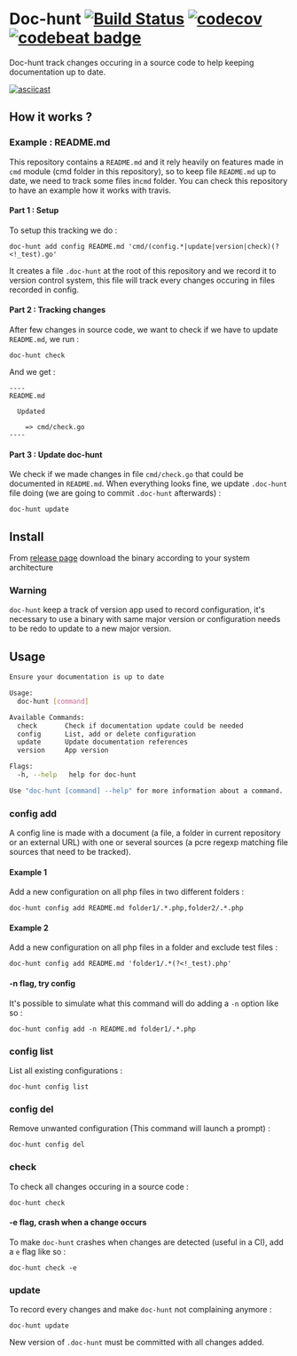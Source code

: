 Doc-hunt [![Build Status](https://travis-ci.org/antham/doc-hunt.svg?branch=master)](https://travis-ci.org/antham/doc-hunt) [![codecov](https://codecov.io/gh/antham/doc-hunt/branch/master/graph/badge.svg)](https://codecov.io/gh/antham/doc-hunt) [![codebeat badge](https://codebeat.co/badges/dc8062aa-0b73-4d58-8b6e-a3b336409ba8)](https://codebeat.co/projects/github-com-antham-doc-hunt)
========

Doc-hunt track changes occuring in a source code to help keeping documentation up to date.

[![asciicast](https://asciinema.org/a/6oaa4q1tfyh3x9i38m0bmkqoy)](https://asciinema.org/a/6oaa4q1tfyh3x9i38m0bmkqoy)

## How it works ?

### Example : README.md

This repository contains a ```README.md``` and it rely heavily on features made in ```cmd``` module (cmd folder in this repository), so to keep file ```README.md``` up to date, we need to track some files in```cmd``` folder. You can check this repository to have an example how it works with travis.

#### Part 1 : Setup

To setup this tracking we do :

```
doc-hunt add config README.md 'cmd/(config.*|update|version|check)(?<!_test).go'
```

It creates a file ```.doc-hunt``` at the root of this repository and we record it to version control system, this file will track every changes occuring in files recorded in config.

#### Part 2 : Tracking changes

After few changes in source code, we want to check if we have to update ```README.md```, we run :

```
doc-hunt check
```

And we get :

```
----
README.md

  Updated

    => cmd/check.go
----
```

#### Part 3 : Update doc-hunt

We check if we made changes in file ```cmd/check.go``` that could be documented in ```README.md```. When everything looks fine, we update ```.doc-hunt``` file doing (we are going to commit ```.doc-hunt``` afterwards) :

```
doc-hunt update
```

## Install

From [release page](https://github.com/antham/doc-hunt/releases) download the binary according to your system architecture

### Warning

```doc-hunt``` keep a track of version app used to record configuration, it's necessary to use a binary with same major version or configuration needs to be redo to update to a new major version.

## Usage

```bash
Ensure your documentation is up to date

Usage:
  doc-hunt [command]

Available Commands:
  check       Check if documentation update could be needed
  config      List, add or delete configuration
  update      Update documentation references
  version     App version

Flags:
  -h, --help   help for doc-hunt

Use "doc-hunt [command] --help" for more information about a command.
```

### config add

A config line is made with a document (a file, a folder in current repository or an external URL) with one or several sources (a pcre regexp matching file sources that need to be tracked).

#### Example 1

Add a new configuration on all php files in two different folders :

```
doc-hunt config add README.md folder1/.*.php,folder2/.*.php
```

#### Example 2

Add a new configuration on all php files in a folder and exclude test files :

```
doc-hunt config add README.md 'folder1/.*(?<!_test).php'
```

#### -n flag, try config

It's possible to simulate what this command will do adding a ```-n``` option like so :

```
doc-hunt config add -n README.md folder1/.*.php
```

### config list

List all existing configurations :

```
doc-hunt config list
```

### config del

Remove unwanted configuration (This command will launch a prompt) :

```
doc-hunt config del
```

### check

To check all changes occuring in a source code :

```
doc-hunt check
```

#### -e flag, crash when a change occurs

To make ```doc-hunt``` crashes when changes are detected (useful in a CI), add a ```e``` flag like so :

```
doc-hunt check -e
```

### update

To record every changes and make ```doc-hunt``` not complaining anymore :

```
doc-hunt update
```

New version of ```.doc-hunt``` must be committed with all changes added.
